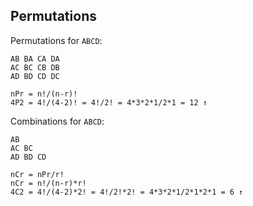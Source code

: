 Permutations
-

Permutations for `ABCD`:
```
AB BA CA DA
AC BC CB DB
AD BD CD DC

nPr = n!/(n-r)!
4P2 = 4!/(4-2)! = 4!/2! = 4*3*2*1/2*1 = 12 ↑
```

Combinations for `ABCD`:
```
AB
AC BC
AD BD CD

nCr = nPr/r!
nCr = n!/(n-r)*r!
4C2 = 4!/(4-2)*2! = 4!/2!*2! = 4*3*2*1/2*1*2*1 = 6 ↑
```
